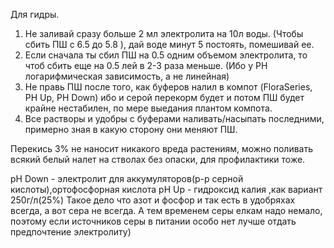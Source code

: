 Для гидры.
1. Не заливай сразу больше 2 мл электролита на 10л воды. (Чтобы сбить ПШ с 6.5 до 5.8 ), дай воде минут 5 постоять, помешивай ее.
2. Если сначала ты сбил ПШ на 0.5 одним объемом электролита, то чтоб сбить еще на 0.5 лей в 2-3 раза меньше. (Ибо у PH логарифмическая зависимость, а не линейная)
3. Не правь ПШ после того, как буферов налил в компот (FloraSeries, PH Up, PH Down) ибо и серой перекорм будет и потом ПШ будет крайне нестабилен, по мере выедания плантом компота.
4. Все растворы и удобры с буферами наливать/насыпать последними, примерно зная в какую сторону они меняют ПШ.



Перекись 3% не наносит никакого вреда растениям, можно поливать всякий белый налет на стволах без опаски, для профилактики тоже.


pH Down - электролит для аккумуляторов(р-р серной кислоты),ортофосфорная кислота
pH Up - гидроксид калия ,как вариант 250г/л(25%)
Такое дело что азот и фосфор и так есть в удобряхах всегда, а вот сера не всегда. А тем временем серы елкам надо немало, поэтому если источников серы в питании особо нет лучше отдать предпочтение электролиту)